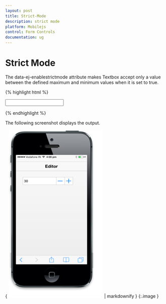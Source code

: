 ```yaml
---
layout: post
title: Strict-Mode
description: strict mode
platform: Mobilejs
control: Form Controls
documentation: ug
---
```


# Strict Mode

The data-ej-enablestrictmode attribute makes Textbox accept only a value between the defined maximum and minimum values when it is set to true.

{% highlight html %}

<input type="number" id="textbox_sample" data-role="ejmnumeric" data-ej-minvalue=30 data-ej-maxvalue=100 data-ej-enablestrictmode="true" />



{% endhighlight %}



The following screenshot displays the output.

{ ![](Strict-Mode_images/Strict-Mode_img1.png) | markdownify }
{:.image }


